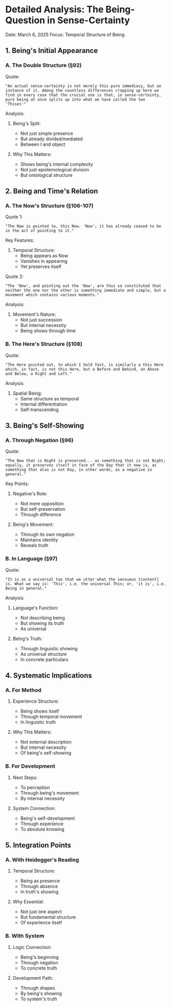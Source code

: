 # Detailed Analysis: The Being-Question in Sense-Certainty
Date: March 6, 2025
Focus: Temporal Structure of Being

## 1. Being's Initial Appearance

### A. The Double Structure (§92)
Quote:
```
"An actual sense-certainty is not merely this pure immediacy, but an instance of it. Among the countless differences cropping up here we find in every case that the crucial one is that, in sense-certainty, pure being at once splits up into what we have called the two 'Thises'"
```

Analysis:
1. Being's Split:
   - Not just simple presence
   - But already divided/mediated
   - Between I and object

2. Why This Matters:
   - Shows being's internal complexity
   - Not just epistemological division
   - But ontological structure

## 2. Being and Time's Relation

### A. The Now's Structure (§106-107)
Quote 1:
```
"The Now is pointed to, this Now. 'Now'; it has already ceased to be in the act of pointing to it."
```

Key Features:
1. Temporal Structure:
   - Being appears as Now
   - Vanishes in appearing
   - Yet preserves itself

Quote 2:
```
"The 'Now', and pointing out the 'Now', are thus so constituted that neither the one nor the other is something immediate and simple, but a movement which contains various moments."
```

Analysis:
1. Movement's Nature:
   - Not just succession
   - But internal necessity
   - Being shows through time

### B. The Here's Structure (§108)
Quote:
```
"The Here pointed out, to which I hold fast, is similarly a this Here which, in fact, is not this Here, but a Before and Behind, an Above and Below, a Right and Left."
```

Analysis:
1. Spatial Being:
   - Same structure as temporal
   - Internal differentiation
   - Self-transcending

## 3. Being's Self-Showing

### A. Through Negation (§96)
Quote:
```
"The Now that is Night is preserved... as something that is not Night; equally, it preserves itself in face of the Day that it now is, as something that also is not Day, in other words, as a negative in general."
```

Key Points:
1. Negative's Role:
   - Not mere opposition
   - But self-preservation
   - Through difference

2. Being's Movement:
   - Through its own negation
   - Maintains identity
   - Reveals truth

### B. In Language (§97)
Quote:
```
"It is as a universal too that we utter what the sensuous [content] is. What we say is: 'This', i.e. the universal This; or, 'it is', i.e. Being in general."
```

Analysis:
1. Language's Function:
   - Not describing being
   - But showing its truth
   - As universal

2. Being's Truth:
   - Through linguistic showing
   - As universal structure
   - In concrete particulars

## 4. Systematic Implications

### A. For Method
1. Experience Structure:
   - Being shows itself
   - Through temporal movement
   - In linguistic truth

2. Why This Matters:
   - Not external description
   - But internal necessity
   - Of being's self-showing

### B. For Development
1. Next Steps:
   - To perception
   - Through being's movement
   - By internal necessity

2. System Connection:
   - Being's self-development
   - Through experience
   - To absolute knowing

## 5. Integration Points

### A. With Heidegger's Reading
1. Temporal Structure:
   - Being as presence
   - Through absence
   - In truth's showing

2. Why Essential:
   - Not just one aspect
   - But fundamental structure
   - Of experience itself

### B. With System
1. Logic Connection:
   - Being's beginning
   - Through negation
   - To concrete truth

2. Development Path:
   - Through shapes
   - By being's showing
   - To system's truth